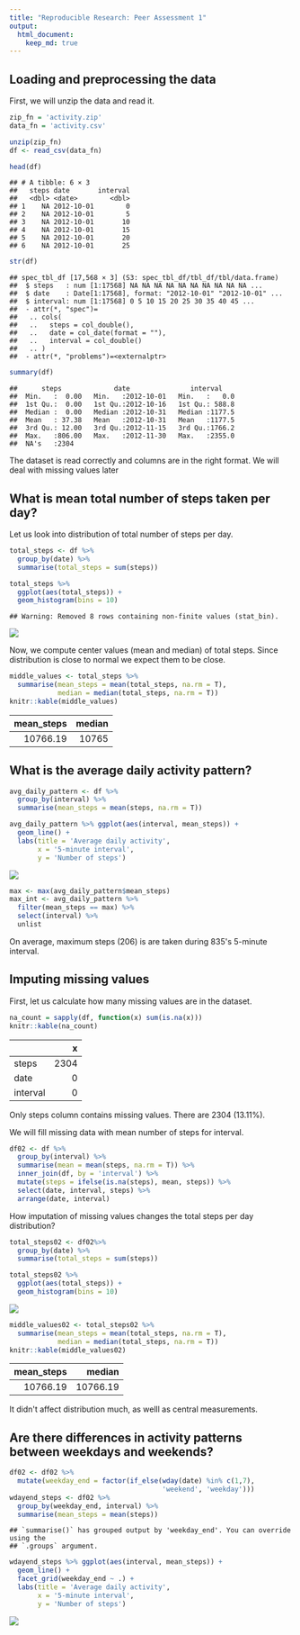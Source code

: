```yaml
---
title: "Reproducible Research: Peer Assessment 1"
output: 
  html_document:
    keep_md: true
---
```



## Loading and preprocessing the data

First, we will unzip the data and read it.


```r
zip_fn = 'activity.zip'
data_fn = 'activity.csv'

unzip(zip_fn)
df <- read_csv(data_fn)

head(df)
```

```
## # A tibble: 6 × 3
##   steps date       interval
##   <dbl> <date>        <dbl>
## 1    NA 2012-10-01        0
## 2    NA 2012-10-01        5
## 3    NA 2012-10-01       10
## 4    NA 2012-10-01       15
## 5    NA 2012-10-01       20
## 6    NA 2012-10-01       25
```

```r
str(df)
```

```
## spec_tbl_df [17,568 × 3] (S3: spec_tbl_df/tbl_df/tbl/data.frame)
##  $ steps   : num [1:17568] NA NA NA NA NA NA NA NA NA NA ...
##  $ date    : Date[1:17568], format: "2012-10-01" "2012-10-01" ...
##  $ interval: num [1:17568] 0 5 10 15 20 25 30 35 40 45 ...
##  - attr(*, "spec")=
##   .. cols(
##   ..   steps = col_double(),
##   ..   date = col_date(format = ""),
##   ..   interval = col_double()
##   .. )
##  - attr(*, "problems")=<externalptr>
```

```r
summary(df)
```

```
##      steps             date               interval     
##  Min.   :  0.00   Min.   :2012-10-01   Min.   :   0.0  
##  1st Qu.:  0.00   1st Qu.:2012-10-16   1st Qu.: 588.8  
##  Median :  0.00   Median :2012-10-31   Median :1177.5  
##  Mean   : 37.38   Mean   :2012-10-31   Mean   :1177.5  
##  3rd Qu.: 12.00   3rd Qu.:2012-11-15   3rd Qu.:1766.2  
##  Max.   :806.00   Max.   :2012-11-30   Max.   :2355.0  
##  NA's   :2304
```

The dataset is read correctly and columns are in the right format. We will deal with missing values later

## What is mean total number of steps taken per day?

Let us look into distribution of total number of steps per day.


```r
total_steps <- df %>%
  group_by(date) %>%
  summarise(total_steps = sum(steps))

total_steps %>% 
  ggplot(aes(total_steps)) + 
  geom_histogram(bins = 10)
```

```
## Warning: Removed 8 rows containing non-finite values (stat_bin).
```

![](PA1_template_files/figure-html/unnamed-chunk-3-1.png)<!-- -->

Now, we compute center values (mean and median) of total steps. Since distribution is close to normal we expect them to be close.


```r
middle_values <- total_steps %>% 
  summarise(mean_steps = mean(total_steps, na.rm = T), 
            median = median(total_steps, na.rm = T))
knitr::kable(middle_values)
```



| mean_steps| median|
|----------:|------:|
|   10766.19|  10765|

## What is the average daily activity pattern?


```r
avg_daily_pattern <- df %>%
  group_by(interval) %>%
  summarise(mean_steps = mean(steps, na.rm = T))

avg_daily_pattern %>% ggplot(aes(interval, mean_steps)) +
  geom_line() +
  labs(title = 'Average daily activity', 
       x = '5-minute interval', 
       y = 'Number of steps')
```

![](PA1_template_files/figure-html/unnamed-chunk-5-1.png)<!-- -->


```r
max <- max(avg_daily_pattern$mean_steps)
max_int <- avg_daily_pattern %>% 
  filter(mean_steps == max) %>% 
  select(interval) %>% 
  unlist
```

On average, maximum steps (206) is are taken during 835's 5-minute interval.

## Imputing missing values

First, let us calculate how many missing values are in the dataset.


```r
na_count = sapply(df, function(x) sum(is.na(x)))
knitr::kable(na_count)
```



|         |    x|
|:--------|----:|
|steps    | 2304|
|date     |    0|
|interval |    0|
Only steps column contains missing values. There are 2304 (13.11%).

We will fill missing data with mean number of steps for interval.


```r
df02 <- df %>% 
  group_by(interval) %>%
  summarise(mean = mean(steps, na.rm = T)) %>% 
  inner_join(df, by = 'interval') %>%
  mutate(steps = ifelse(is.na(steps), mean, steps)) %>%
  select(date, interval, steps) %>%
  arrange(date, interval)
```

How imputation of missing values changes the total steps per day distribution?


```r
total_steps02 <- df02%>%
  group_by(date) %>%
  summarise(total_steps = sum(steps))

total_steps02 %>% 
  ggplot(aes(total_steps)) + 
  geom_histogram(bins = 10)
```

![](PA1_template_files/figure-html/unnamed-chunk-9-1.png)<!-- -->


```r
middle_values02 <- total_steps02 %>% 
  summarise(mean_steps = mean(total_steps, na.rm = T), 
            median = median(total_steps, na.rm = T))
knitr::kable(middle_values02)
```



| mean_steps|   median|
|----------:|--------:|
|   10766.19| 10766.19|

It didn't affect distribution much, as welll as central measurements.

## Are there differences in activity patterns between weekdays and weekends?


```r
df02 <- df02 %>% 
  mutate(weekday_end = factor(if_else(wday(date) %in% c(1,7), 
                                      'weekend', 'weekday')))
wdayend_steps <- df02 %>%
  group_by(weekday_end, interval) %>%
  summarise(mean_steps = mean(steps))
```

```
## `summarise()` has grouped output by 'weekday_end'. You can override using the
## `.groups` argument.
```

```r
wdayend_steps %>% ggplot(aes(interval, mean_steps)) +
  geom_line() +
  facet_grid(weekday_end ~ .) +
  labs(title = 'Average daily activity', 
       x = '5-minute interval', 
       y = 'Number of steps')
```

![](PA1_template_files/figure-html/unnamed-chunk-11-1.png)<!-- -->
